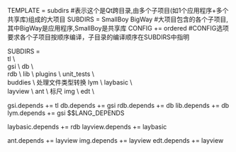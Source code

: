 TEMPLATE = subdirs	 			#表示这个是Qt跨目录,由多个子项目(如1个应用程序+多个共享库)组成的大项目
SUBDIRS = SmallBoy BigWay	 	#大项目包含的各个子项目,其中BigWay是应用程序,SmallBoy是共享库
CONFIG += ordered	 			#CONFIG选项要求各个子项目按顺序编译，子目录的编译顺序在SUBDIRS中指明

SUBDIRS = \
  tl \	
  gsi \	
  db \	
  rdb \	
  lib \	
  plugins \	
  unit_tests \	
  buddies \				处理文件类型转换
  lym \	
  laybasic \	
  layview \	
  ant \					标尺
  img \	
  edt \	

gsi.depends 	+= tl
db.depends 	+= gsi
rdb.depends 	+= db
lib.depends 	+= db
lym.depends 	+= gsi $$LANG_DEPENDS

laybasic.depends += rdb 
layview.depends += laybasic

ant.depends += layview
img.depends += layview
edt.depends += layview
